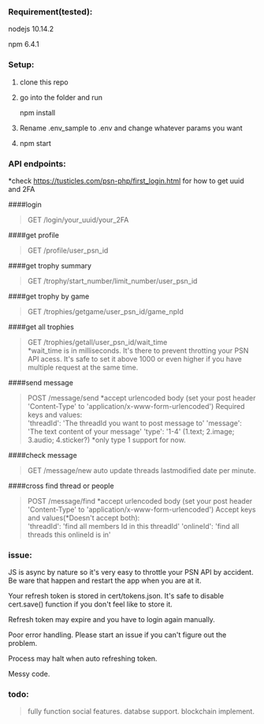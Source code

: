 ### Requirement(tested):
nodejs 10.14.2

npm 6.4.1

### Setup:
1. clone this repo
2. go into the folder and run 

   npm install
3. Rename .env_sample to .env and change whatever params you want
4. npm start


### API endpoints:

*check https://tusticles.com/psn-php/first_login.html for how to get uuid and 2FA

####login 
> GET   /login/your_uuid/your_2FA

####get profile                                 
> GET   /profile/user_psn_id

####get trophy summary
> GET   /trophy/start_number/limit_number/user_psn_id

####get trophy by game
> GET   /trophies/getgame/user_psn_id/game_npId

####get all trophies
> GET   /trophies/getall/user_psn_id/wait_time     
> *wait_time is in milliseconds. It's there to prevent throtting your PSN API acess. It's safe to set it above 1000 or even higher if you have multiple request at the same time.

####send message
> POST  /message/send
> *accept urlencoded body (set your post header 'Content-Type' to 'application/x-www-form-urlencoded')
> Required keys and values:  
> 'threadId': 'The threadId you want to post message to'
> 'message': 'The text content of your message'
> 'type': '1-4' (1.text; 2.image; 3.audio; 4.sticker?)  *only type 1 support for now.

####check message
>GET    /message/new
>auto update threads lastmodified date per minute.

####cross find thread or people
>POST   /message/find
> *accept urlencoded body (set your post header 'Content-Type' to 'application/x-www-form-urlencoded')
> Accept keys and values(*Doesn't accept both):  
> 'threadId': 'find all members Id in this threadId'
> 'onlineId': 'find all threads this onlineId is in'




### issue:

JS is async by nature so it's very easy to throttle your PSN API by accident. Be ware that happen and restart the app when you are at it.

Your refresh token is stored in cert/tokens.json. It's safe to disable cert.save() function if you don't feel like to store it.

Refresh token may expire and you have to login again manually.

Poor error handling. Please start an issue if you can't figure out the problem.

Process may halt when auto refreshing token.

Messy code.


### todo:
> fully function social features.
> databse support.
> blockchain implement.


